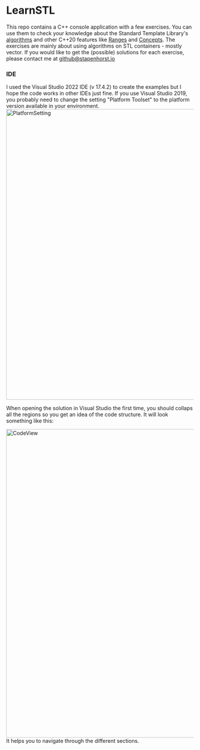 # LearnSTL
This repo contains a C++ console application with a few exercises.
You can use them to check your knowledge about the Standard Template Library's <a href="https://en.cppreference.com/w/cpp/algorithm" target="_blank">algorithms</a>  and other C++20 features like [Ranges](https://en.cppreference.com/w/cpp/ranges) and [Concepts](https://en.cppreference.com/w/cpp/concepts).
The exercises are mainly about using algorithms on STL containers - mostly vector.
If you would like to get the (possible) solutions for each exercise, please contact me at github@stapenhorst.io

### IDE
I used the Visual Studio 2022 IDE (v 17.4.2) to create the examples but I hope the code works in other IDEs just fine. If you use Visual Studio 2019, you probably need to change the setting "Platform Toolset" to the platform version available in your environment.
<img width="780" alt="PlatformSetting" src="https://user-images.githubusercontent.com/118904606/205488561-f4edf088-6da7-46d9-8f73-37b5fc2700d8.png">


When opening the solution in Visual Studio the first time, you should collaps all the regions so you get an idea of the code structure.
It will look something like this:

<img width="828" alt="CodeView" src="https://user-images.githubusercontent.com/118904606/205255465-d96747bc-fd76-468a-9712-ad5045d02522.png">
It helps you to navigate through the different sections.

